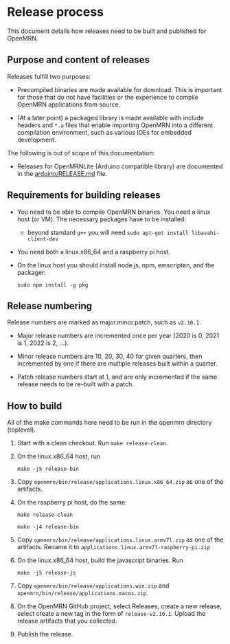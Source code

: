 # Release process

This document details how releases need to be built and published for OpenMRN.

## Purpose and content of releases

Releases fulfill two purposes:

- Precompiled binaries are made available for download. This is important for
  those that do not have facilities or the experience to compile OpenMRN
  applications from source.
  
- (At a later point) a packaged library is made available with include headers
  and `*.a` files that enable importing OpenMRN into a different compilation
  environment, such as various IDEs for embedded development.
  
The following is out of scope of this documentation:

- Releases for OpenMRNLite (Arduino compatible library) are documented in the
  [arduino/RELEASE.md](arduino/RELEASE.md) file.

## Requirements for building releases

- You need to be able to compile OpenMRN binaries. You need a linux host (or
  VM). The necessary packages have to be installed:
  
  - beyond standard `g++` you will need `sudo apt-get install
    libavahi-client-dev`
    
- You need both a linux.x86_64 and a raspberry pi host.

- On the linux host you should install node.js, npm, emscripten, and the
  packager:
  
  `sudo npm install -g pkg`
  
## Release numbering

Release numbers are marked as major.minor.patch, such as `v2.10.1`.

- Major release numbers are incremented once per year (2020 is 0, 2021 is 1,
  2022 is 2, ...).

- Minor release numbers are 10, 20, 30, 40 for given quarters, then incremented
  by one if there are multiple releases built within a quarter.

- Patch release numbers start at 1, and are only incremented if the same
  release needs to be re-built with a patch.

  
## How to build

All of the make commands here need to be run in the openmrn directory
(toplevel).

1. Start with a clean checkout. Run `make release-clean`.

2. On the linux.x86_64 host, run

   `make -j5 release-bin`
   
3. Copy `openmrn/bin/release/applications.linux.x86_64.zip` as one of the
   artifacts.
   
3. On the raspberry pi host, do the same:

   `make release-clean`
   
   `make -j4 release-bin`
   
4. Copy `openmrn/bin/release/applications.linux.armv7l.zip` as one of the
   artifacts. Rename it to `applications.linux.armv7l-raspberry-pi.zip`
   
5. On the linux.x86_64 host, build the javascript binaries. Run
   
   `make -j5 release-js`
   
6. Copy `openmrn/bin/release/applications.win.zip` and
   `openmrn/bin/release/applications.macos.zip`.
   
7. On the OpenMRN GitHub project, select Releases, create a new release, select
   create a new tag in the form of `release-v2.10.1`. Upload the release
   artifacts that you collected.
   
8. Publish the release.
